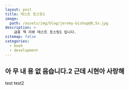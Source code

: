 ```yaml
---
layout: post
title: 테스트 포스팅1
image: 
  path: /assets/img/blog/jeremy-bishop@0,5x.jpg
description: >
    금융 책 리뷰 테스트 포스팅1 입니다.
sitemap: false
categories:
  - book
  - development
---
```


## 아 무 내 용 없 음습니다.2 근데 시현아 사랑해
test
test2


